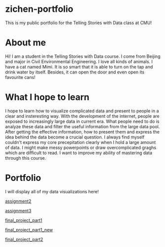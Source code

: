 # zichen-portfolio
This is my public portfolio for the Telling Stories with Data class at CMU!

# About me
Hi! I am a student in the Telling Stories with Data course. I come from Beijing and major in Civil Environmental Engineering. I love all kinds of animals. I have a cat named Mimi. It is so smart that it is able to turn on the tap and drink water by itself. Besides, it can open the door and even open its favourite cans!  

# What I hope to learn
I hope to learn how to visualize complicated data and present to people in a clear and insteresting way. With the development of the internet, people are exposed to increasingly large data in current era. What people need to do is analyze these data and filter the useful information from the large data pool. After getting the effective information, how to present them and express the idea behind the data become a crucial question. I always find myself couldn't express my core precepitation clearly when I hold a large amount of data. I might make messy powerpoints or draw overcomplicated graghs which are difficult to read. I want to improve my ability of mastering data through this course.

# Portfolio
I will display all of my data visualizations here!

[assignment2](/dataviz2.md)

[assignment3](/dataviz3.md)

[final_project_part1](/final_project_part1.md)

[final_project_part1_new](/final_project_part1_new.md)

[final_project_part2](/final_project_part2.md)
